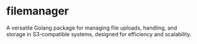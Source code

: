 # filemanager
A versatile Golang package for managing file uploads, handling, and storage in S3-compatible systems, designed for efficiency and scalability.
